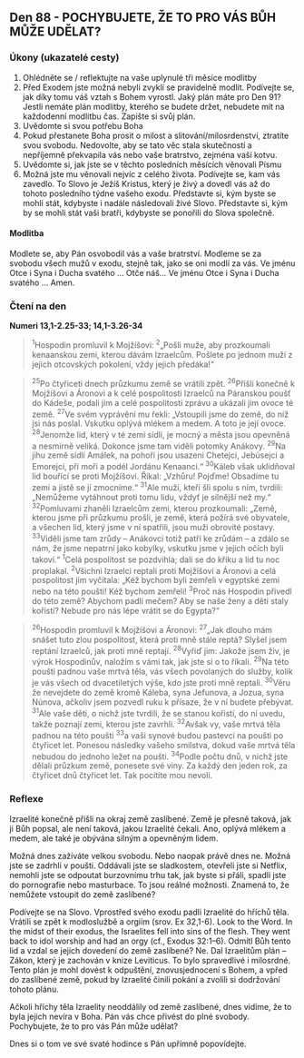 ## Den 88 - POCHYBUJETE, ŽE TO PRO VÁS BŮH MŮŽE UDĚLAT?

### Úkony (ukazatelé cesty)

1. Ohlédněte se / reflektujte na vaše uplynulé tři měsíce modlitby
1. Před Exodem jste možná nebyli zvyklí se pravidelně modlit. Podívejte se, jak díky tomu váš vztah s Bohem vyrostl. Jaký plán máte pro Den 91? Jestli nemáte plán modlitby, kterého se budete držet, nebudete mít na každodenní modlitbu čas. Zapište si svůj plán.
1. Uvědomte si svou potřebu Boha
1. Pokud přestanete Boha prosit o milost a slitování/milosrdenství, ztratíte svou svobodu. Nedovolte, aby se tato věc stala skutečností a nepříjemně překvapila vás nebo vaše bratrstvo, zejména vaši kotvu.
1. Uvědomte si, jak jste se v těchto posledních měsících věnovali Písmu
1. Možná jste mu věnovali nejvíc z celého života. Podívejte se, kam vás zavedlo. To Slovo je Ježíš Kristus, který je živý a dovedl vás až do tohoto posledního týdne vašeho exodu. Představte si, kým byste se mohli stát, kdybyste i nadále následovali živé Slovo. Představte si, kým by se mohli stát vaši bratři, kdybyste se ponořili do Slova společně.

#### Modlitba

Modlete se, aby Pán osvobodil vás a vaše bratrství.
Modleme se za svobodu všech mužů v exodu, stejně tak, jako se oni modlí za vás.
Ve jménu Otce i Syna i Ducha svatého … Otče náš… Ve jménu Otce i Syna i Ducha svatého … Amen.

### Čtení na den

**Numeri 13,1-2.25-33; 14,1-3.26-34**

> <sup>1</sup>Hospodin promluvil k Mojžíšovi:
> <sup>2</sup>„Pošli muže, aby prozkoumali kenaanskou zemi, kterou dávám Izraelcům. Pošlete po jednom muži z jejich otcovských pokolení, vždy jejich předáka!“

> <sup>25</sup>Po čtyřiceti dnech průzkumu země se vrátili zpět.
> <sup>26</sup>Přišli konečně k Mojžíšovi a Áronovi a k celé pospolitosti Izraelců na Páranskou poušť do Kádeše, podali jim a celé pospolitosti zprávu a ukázali jim ovoce té země.
> <sup>27</sup>Ve svém vyprávění mu řekli: „Vstoupili jsme do země, do níž jsi nás poslal. Vskutku oplývá mlékem a medem. A toto je její ovoce.
> <sup>28</sup>Jenomže lid, který v té zemi sídlí, je mocný a města jsou opevněná a nesmírně veliká. Dokonce jsme tam viděli potomky Anákovy.
> <sup>29</sup>Na jihu země sídlí Amálek, na pohoří jsou usazeni Chetejci, Jebúsejci a Emorejci, při moři a podél Jordánu Kenaanci.“
> <sup>30</sup>Káleb však uklidňoval lid bouřící se proti Mojžíšovi. Říkal: „Vzhůru! Pojďme! Obsadíme tu zemi a jistě se jí zmocníme.“
> <sup>31</sup>Ale muži, kteří šli spolu s ním, tvrdili: „Nemůžeme vytáhnout proti tomu lidu, vždyť je silnější než my.“
> <sup>32</sup>Pomluvami zhaněli Izraelcům zemi, kterou prozkoumali: „Země, kterou jsme při průzkumu prošli, je země, která požírá své obyvatele, a všechen lid, který jsme v ní spatřili, jsou muži obrovité postavy.
> <sup>33</sup>Viděli jsme tam zrůdy – Anákovci totiž patří ke zrůdám – a zdálo se nám, že jsme nepatrní jako kobylky, vskutku jsme v jejich očích byli takoví.“
> <sup>1</sup>Celá pospolitost se pozdvihla; dali se do křiku a lid tu noc proplakal.
> <sup>2</sup>Všichni Izraelci reptali proti Mojžíšovi a Áronovi a celá pospolitost jim vyčítala: „Kéž bychom byli zemřeli v egyptské zemi nebo na této poušti! Kéž bychom zemřeli!
> <sup>3</sup>Proč nás Hospodin přivedl do této země? Abychom padli mečem? Aby se naše ženy a děti staly kořistí? Nebude pro nás lépe vrátit se do Egypta?“

> <sup>26</sup>Hospodin promluvil k Mojžíšovi a Áronovi:
> <sup>27</sup>„Jak dlouho mám snášet tuto zlou pospolitost, která proti mně stále reptá? Slyšel jsem reptání Izraelců, jak proti mně reptají.
> <sup>28</sup>Vyřiď jim: Jakože jsem živ, je výrok Hospodinův, naložím s vámi tak, jak jste si o to říkali.
> <sup>29</sup>Na této poušti padnou vaše mrtvá těla, vás všech povolaných do služby, kolik je vás všech od dvacetiletých výše, kdo jste proti mně reptali.
> <sup>30</sup>Věru že nevejdete do země kromě Káleba, syna Jefunova, a Jozua, syna Núnova, ačkoliv jsem pozvedl ruku k přísaze, že v ní budete přebývat.
> <sup>31</sup>Ale vaše děti, o nichž jste tvrdili, že se stanou kořistí, do ní uvedu, takže poznají zemi, kterou jste zavrhli.
> <sup>32</sup>Avšak vy, vaše mrtvá těla padnou na této poušti
> <sup>33</sup>a vaši synové budou pastevci na poušti po čtyřicet let. Ponesou následky vašeho smilstva, dokud vaše mrtvá těla nebudou do jednoho ležet na poušti.
> <sup>34</sup>Podle počtu dnů, v nichž jste dělali průzkum země, ponesete své viny. Za každý den jeden rok, za čtyřicet dnů čtyřicet let. Tak pocítíte mou nevoli.

### Reflexe

Izraelité konečně přišli na okraj země zaslíbené. Země je přesně taková, jak ji Bůh popsal, ale není taková,
jakou Izraelité čekali. Ano, oplývá mlékem a medem, ale také je obývána silným a opevněným lidem.

Možná dnes zažíváte velkou svobodu. Nebo naopak právě dnes ne. Možná jste se zadrhli v poušti. Oddávali
jste se sladkostem, otevřeli jste si Netflix, nemohli jste se odpoutat burzovnímu trhu tak, jak byste si přáli,
spadli jste do pornografie nebo masturbace. To jsou reálné možnosti. Znamená to, že nemůžete vstoupit do
země zaslíbené?

Podívejte se na Slovo. Vprostřed svého exodu padli Izraelité do hříchů těla. Vrátili se zpět k modloslužbě a
orgiím (srov. Ex 32,1-6). Look to the Word. In the midst of their exodus, the Israelites fell into sins of the
flesh. They went back to idol worship and had an orgy (cf., Exodus 32:1–6). Odmítl Bůh tento lid a vzdal se
jejich dovedení do země zaslíbené? Ne. Dal Izraelitům plán – Zákon, který je zachován v knize Leviticus. To
bylo spravedlivé i milosrdné. Tento plán je mohl dovést k odpuštění, znovusjednocení s Bohem, a vpřed do
zaslíbené země, pokud by Izraelité činili pokání a zvolili si dodržování tohoto plánu.

Ačkoli hříchy těla Izraelity neoddálily od země zaslíbené, dnes vidíme, že to byla jejich nevíra v Boha. Pán
vás chce přivést do plné svobody. Pochybujete, že to pro vás Pán může udělat?

Dnes si o tom ve své svaté hodince s Pán upřímně popovídejte.
